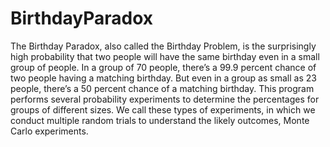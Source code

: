 # BirthdayParadox
The Birthday Paradox, also called the Birthday Problem, is the surprisingly high probability that two people will have the same birthday even in a small group of people.
In a group of 70 people, there’s a 99.9 percent chance of two people having a matching birthday. 
But even in a group as small as 23 people, there’s a 50 percent chance of a matching birthday. 
This program performs several probability experiments to determine the percentages for groups of different sizes. We call these types of experiments, in which we conduct multiple random trials to understand the likely outcomes, Monte Carlo experiments.
